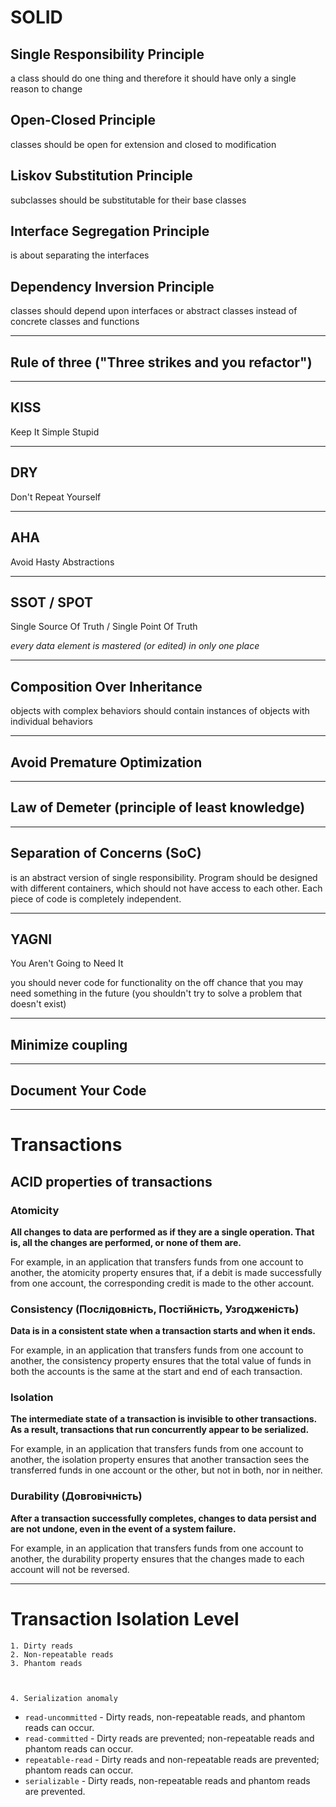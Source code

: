 # SOLID

## Single Responsibility Principle
a class should do one thing and therefore it should have only a single reason to change

## Open-Closed Principle
classes should be open for extension and closed to modification

## Liskov Substitution Principle
subclasses should be substitutable for their base classes

## Interface Segregation Principle
is about separating the interfaces

## Dependency Inversion Principle
classes should depend upon interfaces or abstract classes instead of concrete classes and functions

---
## Rule of three ("Three strikes and you refactor")

---
## KISS
Keep It Simple Stupid

---
## DRY
Don't Repeat Yourself

---
## AHA
Avoid Hasty Abstractions

---
## SSOT / SPOT

Single Source Of Truth / Single Point Of Truth

_every data element is mastered (or edited) in only one place_

---
## Composition Over Inheritance

objects with complex behaviors should contain instances of objects with individual behaviors

---
## Avoid Premature Optimization

---
## Law of Demeter (principle of least knowledge)

---
## Separation of Concerns (SoC)

is an abstract version of single responsibility. Program should be designed with different containers, which should not have access to each other. Each piece of code is completely independent.

---
## YAGNI

You Aren't Going to Need It

you should never code for functionality on the off chance that you may need something in the future (you shouldn't try to solve a problem that doesn't exist)

---
## Minimize coupling

---
## Document Your Code

---
# Transactions

## ACID properties of transactions

### Atomicity
**All changes to data are performed as if they are a single operation. That is, all the changes are performed, or none of them are.**

For example, in an application that transfers funds from one account to another, the atomicity property ensures that, if a debit is made successfully from one account, the corresponding credit is made to the other account.

### Consistency (Послідовність, Постійність, Узгодженість)
**Data is in a consistent state when a transaction starts and when it ends.**

For example, in an application that transfers funds from one account to another, the consistency property ensures that the total value of funds in both the accounts is the same at the start and end of each transaction.

### Isolation
**The intermediate state of a transaction is invisible to other transactions. As a result, transactions that run concurrently appear to be serialized.**

For example, in an application that transfers funds from one account to another, the isolation property ensures that another transaction sees the transferred funds in one account or the other, but not in both, nor in neither.

### Durability (Довговічність)
**After a transaction successfully completes, changes to data persist and are not undone, even in the event of a system failure.**

For example, in an application that transfers funds from one account to another, the durability property ensures that the changes made to each account will not be reversed.

---

# Transaction Isolation Level 

    1. Dirty reads
    2. Non-repeatable reads
    3. Phantom reads



    4. Serialization anomaly

 - `read-uncommitted` - Dirty reads, non-repeatable reads, and phantom reads can occur.
 - `read-committed` - Dirty reads are prevented; non-repeatable reads and phantom reads can occur.
 - `repeatable-read` - Dirty reads and non-repeatable reads are prevented; phantom reads can occur.
 - `serializable` - Dirty reads, non-repeatable reads and phantom reads are prevented.